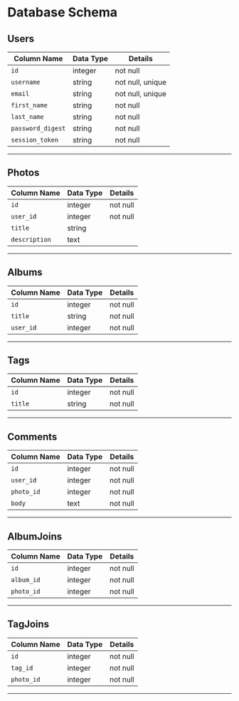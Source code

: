# Database Schema

## Users
Column Name | Data Type | Details
------------|-----------|----------
`id`        | integer   | not null
`username`  | string    | not null, unique
`email`     | string    | not null, unique
`first_name`| string    | not null
`last_name` | string    | not null
`password_digest` | string| not null
`session_token` | string | not null
-----------------------------------

## Photos
Column Name   | Data Type | Details
--------------|-----------|---------
`id`          | integer   |not null
`user_id`     | integer   | not null
`title`       | string    |
`description` |  text    |
-----------------------------------

## Albums
Column Name   | Data Type | Details
--------------|-----------|---------
`id`          | integer   |not null
`title`       | string  | not null
`user_id`    | integer | not null
-----------------------------------

## Tags
Column Name | Data Type | Details
------------|-----------|---------
`id`        | integer   |not null
`title`     | string | not null
-----------------------------------

## Comments
Column Name | Data Type | Details
------------|-----------|---------
`id`        | integer   |not null
`user_id`   | integer   |not null
`photo_id`  | integer   |not null
`body`      | text      |not null
-----------------------------------

## AlbumJoins
Column Name | Data Type | Details
------------|-----------|---------
`id`        | integer   | not null
`album_id`  | integer   | not null
`photo_id`  | integer  | not null
-----------------------------------

## TagJoins
Column Name | Data Type | Details
------------|-----------|---------
`id`        | integer   | not null
`tag_id`    |integer | not null|
`photo_id`  | integer | not null
-----------------------------------

